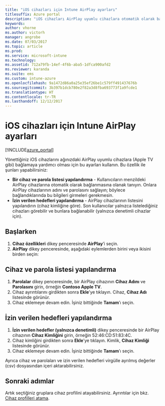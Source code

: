 ```yaml
---
title: "iOS cihazları için Intune AirPlay ayarları"
titlesuffix: Azure portal
description: "iOS cihazları AirPlay uyumlu cihazlara otomatik olarak bağlamaya yardımcı olması için Intune’u nasıl kullanabileceğinizi öğrenin."
keywords: 
author: vhorne
ms.author: victorh
manager: angrobe
ms.date: 07/03/2017
ms.topic: article
ms.prod: 
ms.service: microsoft-intune
ms.technology: 
ms.assetid: 712a79fb-14ef-4f6b-aba5-1dfca900afd2
ms.reviewer: karanda
ms.suite: ems
ms.custom: intune-azure
ms.openlocfilehash: 9a1472d86a0a25e35ef26be1c579ff491437676b
ms.sourcegitcommit: 3b397b1dcb780e2f82a3d8fba693773f1a9fcde1
ms.translationtype: HT
ms.contentlocale: tr-TR
ms.lasthandoff: 12/12/2017
---
```

# <a name="intune-airplay-settings-for-ios-devices"></a>iOS cihazları için Intune AirPlay ayarları

[!INCLUDE[azure_portal](./includes/azure_portal.md)]

Yönettiğiniz iOS cihazlarını ağınızdaki AirPlay uyumlu cihazlara (Apple TV gibi) bağlamaya yardımcı olması için bu ayarları kullanın.
Bu özellik ile şunları yapabilirsiniz:

- **Bir cihaz ve parola listesi yapılandırma** - Kullanıcıların menzildeki AirPlay cihazlarına otomatik olarak bağlanmasına olanak tanıyın. Onlara AirPlay cihazlarının adını ve parolasını sağlayın; böylece bağlandıklarında bu bilgileri girmeleri gerekmesin.
- **İzin verilen hedefleri yapılandırma** - AirPlay cihazlarının listesini yapılandırın (cihaz kimliğine göre). Son kullanıcılar yalnızca listelediğiniz cihazları görebilir ve bunlara bağlanabilir (yalnızca denetimli cihazlar için).

## <a name="get-started"></a>Başlarken

1. **Cihaz özellikleri** dikey penceresinde **AirPlay**’i seçin.
2. **AirPlay** dikey penceresinde, aşağıdaki eylemlerden birini veya ikisini birden seçin:

## <a name="configure-a-device-and-password-list"></a>Cihaz ve parola listesi yapılandırma

1. **Parolalar** dikey penceresinde, bir AirPlay cihazının **Cihaz Adını** ve **Parolasını** girin, örneğin **Contoso Apple TV**.
2. Cihaz ayrıntılarını girdikten sonra **Ekle**’ye tıklayın. Cihaz, **Cihaz Adı** listesinde görünür.
3. Cihaz eklemeye devam edin. İşiniz bittiğinde **Tamam**’ı seçin.


## <a name="configure-allowed-destinations"></a>İzin verilen hedefleri yapılandırma

1. **İzin verilen hedefler (yalnızca denetimli)** dikey penceresinde bir AirPlay cihazının **Cihaz Kimliğini** girin, örneğin 52:46:CD:51:83:4C.
2. Cihaz kimliğini girdikten sonra **Ekle**’ye tıklayın. Kimlik, **Cihaz Kimliği** listesinde görünür.
3. Cihaz eklemeye devam edin. İşiniz bittiğinde **Tamam**’ı seçin.

Ayrıca cihaz ve parolaları ve izin verilen hedefleri virgülle ayrılmış değerler (csv) dosyasından içeri aktarabilirsiniz.


## <a name="next-steps"></a>Sonraki adımlar

Artık seçtiğiniz gruplara cihaz profilini atayabilirsiniz. Ayrıntılar için bkz. [Cihaz profilleri atama](device-profile-assign.md).

